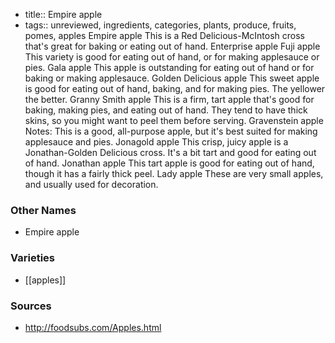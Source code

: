 - title:: Empire apple
- tags:: unreviewed, ingredients, categories, plants, produce, fruits, pomes, apples
Empire apple This is a Red Delicious-McIntosh cross that's great for baking or eating out of hand. Enterprise apple Fuji apple This variety is good for eating out of hand, or for making applesauce or pies. Gala apple This apple is outstanding for eating out of hand or for baking or making applesauce. Golden Delicious apple This sweet apple is good for eating out of hand, baking, and for making pies. The yellower the better. Granny Smith apple This is a firm, tart apple that's good for baking, making pies, and eating out of hand. They tend to have thick skins, so you might want to peel them before serving. Gravenstein apple Notes: This is a good, all-purpose apple, but it's best suited for making applesauce and pies. Jonagold apple This crisp, juicy apple is a Jonathan-Golden Delicious cross. It's a bit tart and good for eating out of hand. Jonathan apple This tart apple is good for eating out of hand, though it has a fairly thick peel. Lady apple These are very small apples, and usually used for decoration.

### Other Names

* Empire apple

### Varieties

* [[apples]]

### Sources
* http://foodsubs.com/Apples.html
